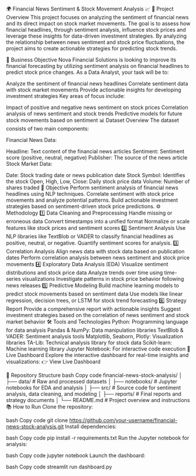 🌍 Financial News Sentiment & Stock Movement Analysis 📈
📖 Project Overview
This project focuses on analyzing the sentiment of financial news and its direct impact on stock market movements. The goal is to assess how financial headlines, through sentiment analysis, influence stock prices and leverage these insights for data-driven investment strategies. By analyzing the relationship between news sentiment and stock price fluctuations, the project aims to create actionable strategies for predicting stock trends.

🎯 Business Objective
Nova Financial Solutions is looking to improve its financial forecasting by utilizing sentiment analysis on financial headlines to predict stock price changes. As a Data Analyst, your task will be to:

Analyze the sentiment of financial news headlines
Correlate sentiment data with stock market movements
Provide actionable insights for developing investment strategies
Key areas of focus include:

Impact of positive and negative news sentiment on stock prices
Correlation analysis of news sentiment and stock trends
Predictive models for future stock movements based on sentiment
📊 Dataset Overview
The dataset consists of two main components:

Financial News Data:

Headline: Text content of the financial news articles
Sentiment: Sentiment score (positive, neutral, negative)
Publisher: The source of the news article
Stock Market Data:

Date: Stock trading date or news publication date
Stock Symbol: Identifies the stock
Open, High, Low, Close: Daily stock price data
Volume: Number of shares traded
📝 Objective
Perform sentiment analysis of financial news headlines using NLP techniques.
Correlate sentiment with stock price movements and analyze potential patterns.
Build actionable investment strategies based on sentiment-driven stock price predictions.
⚙️ Methodology
1️⃣ Data Cleaning and Preprocessing
Handle missing or erroneous data
Convert timestamps into a unified format
Normalize or scale features like stock prices and sentiment scores
2️⃣ Sentiment Analysis
Use NLP libraries like TextBlob or VADER to classify financial headlines as positive, neutral, or negative.
Quantify sentiment scores for analysis.
3️⃣ Correlation Analysis
Align news data with stock data based on publication dates
Perform correlation analysis between news sentiment and stock price movements
4️⃣ Exploratory Data Analysis (EDA)
Visualize sentiment distributions and stock price data
Analyze trends over time using time-series visualizations
Investigate patterns in stock price behavior following news releases
5️⃣ Predictive Modeling
Build machine learning models to predict stock movements based on sentiment data
Use models like linear regression, decision trees, or LSTM for stock trend forecasting
6️⃣ Strategy Report
Provide a comprehensive report with actionable insights
Suggest investment strategies based on the correlation of news sentiment and stock market behavior
🛠️ Tools and Technologies
Python: Programming language for data analysis
Pandas & NumPy: Data manipulation libraries
TextBlob & VADER: Sentiment analysis tools
Matplotlib, Seaborn, Plotly: Visualization libraries
TA-Lib: Technical analysis library for stock data
Scikit-learn: Machine learning library
Jupyter Notebook: For interactive code execution
🚀 Live Dashboard
Explore the interactive dashboard for real-time insights and visualizations:
👉 View Live Dashboard

📂 Repository Structure
bash
Copy code
financial-news-stock-analysis/
│
├── data/                # Raw and processed datasets
│
├── notebooks/           # Jupyter notebooks for EDA and analysis
│
├── src/                 # Source code for sentiment analysis, data cleaning, and modeling
│
├── reports/             # Final reports and strategy documents
│
└── README.md            # Project overview and instructions
📚 How to Run
Clone the repository:

bash
Copy code
git clone https://github.com/your-username/financial-news-stock-analysis.git
Install dependencies:

bash
Copy code
pip install -r requirements.txt
Run the Jupyter notebook for analysis:

bash
Copy code
jupyter notebook
Launch the dashboard:

bash
Copy code
streamlit run dashboard.py